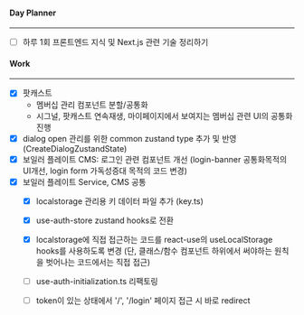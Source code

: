 
#### Day Planner
---
- [ ] 하루 1회 프론트엔드 지식 및 Next.js 관련 기술 정리하기


#### Work
---
- [x] 팟캐스트
	 - 멤버십 관리 컴포넌트 분할/공통화
	 - 시그널, 팟캐스트 연속재생, 마이페이지에서 보여지는 멤버십 관련 UI의 공통화 진행
- [x] dialog open 관리를 위한 common zustand type 추가 및 반영 (CreateDialogZustandState)
- [x] 보일러 플레이트 CMS: 로그인 관련 컴포넌트 개선 (login-banner 공통화목적의 UI개선, login form 가독성증대 목적의 코드 변경)
- [x] 보일러 플레이트 Service, CMS 공통
	- [x] localstorage 관리용 키 데이터 파일 추가 (key.ts)
	- [x] use-auth-store zustand hooks로 전환 
	- [x] localstorage에 직접 접근하는 코드를 react-use의 useLocalStorage hooks를 사용하도록 변경 (단, 클래스/함수 컴포넌트 하위에서 써야하는 원칙을 벗어나는 코드에서는 직접 접근)
	- [ ] use-auth-initialization.ts 리팩토링
	- [ ] token이 있는 상태에서 '/', '/login' 페이지 접근 시 바로 redirect

